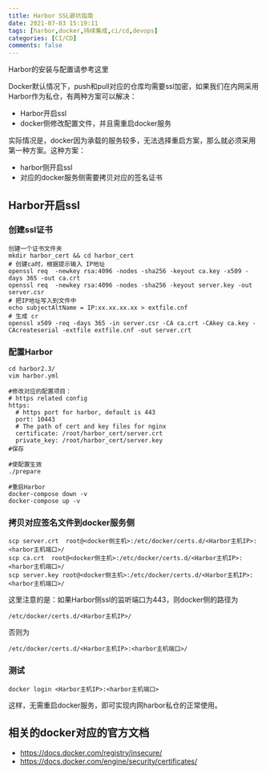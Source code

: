 ```yaml
---
title: Harbor SSL避坑指南
date: 2021-07-03 15:19:11
tags: [harbor,docker,持续集成,ci/cd,devops]
categories: [CI/CD]
comments: false
---
```


Harbor的安装与配置请参考这里

[Harbor的安装与配置]: https://blog.bumao.com/2021/07/03/Harbor%E7%9A%84%E5%AE%89%E8%A3%85%E4%B8%8E%E9%85%8D%E7%BD%AE/

Docker默认情况下，push和pull对应的仓库均需要ssl加密，如果我们在内网采用Harbor作为私仓，有两种方案可以解决：

- Harbor开启ssl
- docker侧修改配置文件，并且需重启docker服务

实际情况是，docker因为承载的服务较多，无法选择重启方案，那么就必须采用第一种方案。这种方案：

- harbor侧开启ssl
- 对应的docker服务侧需要拷贝对应的签名证书

## Harbor开启ssl

### 创建ssl证书

```
创建一个证书文件夹
mkdir harbor_cert && cd harbor_cert
# 创建ca时，根据提示输入 IP地址
openssl req  -newkey rsa:4096 -nodes -sha256 -keyout ca.key -x509 -days 365 -out ca.crt
openssl req  -newkey rsa:4096 -nodes -sha256 -keyout server.key -out server.csr
# 把IP地址写入到文件中
echo subjectAltName = IP:xx.xx.xx.xx > extfile.cnf
# 生成 cr
openssl x509 -req -days 365 -in server.csr -CA ca.crt -CAkey ca.key -CAcreateserial -extfile extfile.cnf -out server.crt
```

### 配置Harbor

```
cd harbor2.3/
vim harbor.yml

#修改对应的配置项目：
# https related config
https:
  # https port for harbor, default is 443
  port: 10443
  # The path of cert and key files for nginx
  certificate: /root/harbor_cert/server.crt
  private_key: /root/harbor_cert/server.key
#保存

#使配置生效
./prepare

#重启Harbor
docker-compose down -v
docker-compose up -v
```

### 拷贝对应签名文件到docker服务侧

```/
scp server.crt  root@<docker侧主机>:/etc/docker/certs.d/<Harbor主机IP>:<harbor主机端口>/
scp ca.crt  root@<docker侧主机>:/etc/docker/certs.d/<Harbor主机IP>:<harbor主机端口>/
scp server.key root@<docker侧主机>:/etc/docker/certs.d/<Harbor主机IP>:<harbor主机端口>/
```

这里注意的是：如果Harbor侧ssl的监听端口为443，则docker侧的路径为

```
/etc/docker/certs.d/<Harbor主机IP>/
```

否则为

```
/etc/docker/certs.d/<Harbor主机IP>:<harbor主机端口>/
```

### 测试

```
docker login <Harbor主机IP>:<harbor主机端口>
```

这样，无需重启docker服务，即可实现内网harbor私仓的正常使用。



## 相关的docker对应的官方文档 

- https://docs.docker.com/registry/insecure/
- https://docs.docker.com/engine/security/certificates/